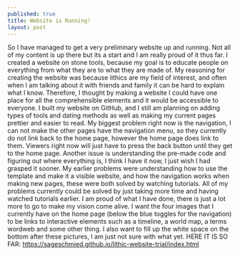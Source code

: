 ```yaml
---
published: true
title: Website is Running!
layout: post
---
```

So I have managed to get a very preliminary website up and running. Not all of my content is up there but its a start and I am really proud of it thus far. I created a website on stone tools, because my goal is to educate people on everything from what they are to what they are made of. My reasoning for creating the website was because lithics are my field of interest, and often when I am talking about it with friends and family it can be hard to explain what I know. Therefore, I thought by making a website I could have one place for all the comprehensible elements and it would be accessible to everyone. I built my website on GitHub, and I still am planning on adding types of tools and dating methods as well as making my current pages prettier and easier to read. My biggest problem right now is the navigation, I can not make the other pages have the navigation menu, so they currently do not link back to the home page, however the home page does link to them. Viewers right now will just have to press the back button until they get to the home page. Another issue is understanding the pre-made code and figuring out where everything is, I think I have it now, I just wish I had grasped it sooner. My earlier problems were understanding how to use the template and make it a visible website, and how the navigation works when making new pages, these were both solved by watching tutorials. All of my problems currently could be solved by just taking more time and having watched tutorials earlier. I am proud of what I have done, there is just a lot more to go to make my vision come alive. I want the four images that I currently have on the home page (below the blue toggles for the navigation) to be links to interactive elements such as a timeline, a world map, a terms wordweb and some other thing. I also want to fill up the white space on the bottom after these pictures, I am just not sure with what yet. 
HERE IT IS SO FAR: 
https://sageschmied.github.io/lithic-website-trial/index.html 